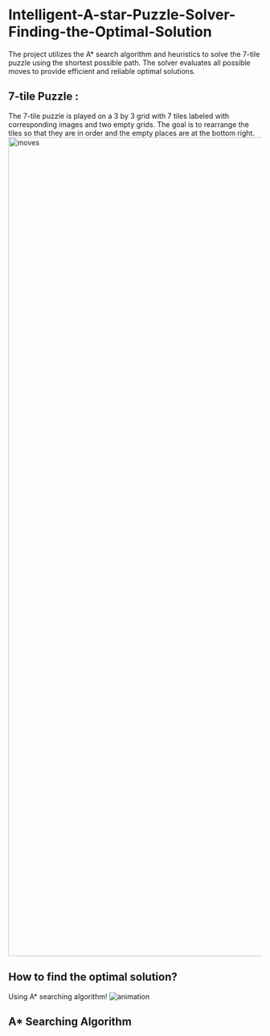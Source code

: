 # Intelligent-A-star-Puzzle-Solver-Finding-the-Optimal-Solution
The project utilizes the A* search algorithm and heuristics to solve the 7-tile puzzle using the shortest possible path. The solver evaluates all possible moves to provide efficient and reliable optimal solutions.

## 7-tile Puzzle :
The 7-tile puzzle is played on a 3 by 3 grid with 7 tiles labeled with corresponding images and two empty grids.
The goal is to rearrange the tiles so that they are in order and the empty places are at the bottom right.
<img width="1630" alt="moves" src="https://github.com/YangCheng27/Intelligent-A-star-Puzzle-Solver-Finding-the-Optimal-Solution/assets/56757171/fec20a5c-33df-4505-a22f-6705208b486e">

## How to find the optimal solution?
Using A* searching algorithm!
![animation](https://github.com/YangCheng27/Intelligent-A-star-Puzzle-Solver-Finding-the-Optimal-Solution/assets/56757171/7d5e6cfe-b3f1-47d5-9770-4c239a25a611)

## A* Searching Algorithm
